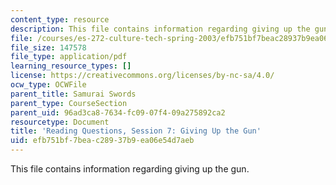 ```yaml
---
content_type: resource
description: This file contains information regarding giving up the gun.
file: /courses/es-272-culture-tech-spring-2003/efb751bf7beac28937b9ea06e54d7aeb_MITES_272S03_q07.pdf
file_size: 147578
file_type: application/pdf
learning_resource_types: []
license: https://creativecommons.org/licenses/by-nc-sa/4.0/
ocw_type: OCWFile
parent_title: Samurai Swords
parent_type: CourseSection
parent_uid: 96ad3ca8-7634-fc09-07f4-09a275892ca2
resourcetype: Document
title: 'Reading Questions, Session 7: Giving Up the Gun'
uid: efb751bf-7bea-c289-37b9-ea06e54d7aeb
---
```

This file contains information regarding giving up the gun.